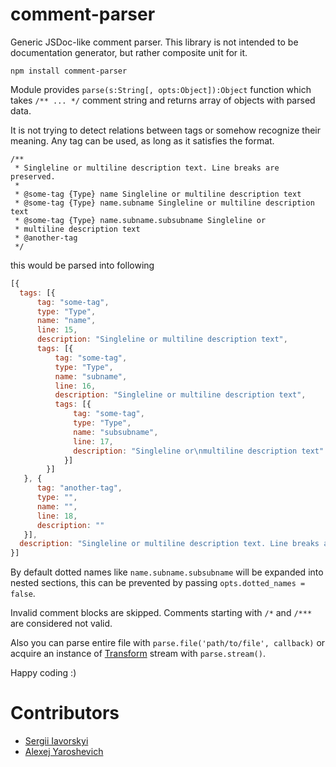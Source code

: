 comment-parser
==============

Generic JSDoc-like comment parser. This library is not intended to be documentation generator, but rather composite unit for it.

`npm install comment-parser`

Module provides `parse(s:String[, opts:Object]):Object` function which takes `/** ... */` comment string and returns array  of objects with parsed data.

It is not trying to detect relations between tags or somehow recognize their meaning. Any tag can be used, as long as it satisfies the format.

```
/**
 * Singleline or multiline description text. Line breaks are preserved.
 *
 * @some-tag {Type} name Singleline or multiline description text
 * @some-tag {Type} name.subname Singleline or multiline description text
 * @some-tag {Type} name.subname.subsubname Singleline or
 * multiline description text
 * @another-tag
 */
```

this would be parsed into following

```javascript
[{
  tags: [{
      tag: "some-tag",
      type: "Type",
      name: "name",
      line: 15,
      description: "Singleline or multiline description text",
      tags: [{
          tag: "some-tag",
          type: "Type",
          name: "subname",
          line: 16,
          description: "Singleline or multiline description text",
          tags: [{
              tag: "some-tag",
              type: "Type",
              name: "subsubname",
              line: 17,
              description: "Singleline or\nmultiline description text"
            }]
        }]
   }, {
      tag: "another-tag",
      type: "",
      name: "",
      line: 18,
      description: ""
   }],
  description: "Singleline or multiline description text. Line breaks are preserved."
}]
```

By default dotted names like `name.subname.subsubname` will be expanded into nested sections, this can be prevented by passing `opts.dotted_names = false`.

Invalid comment blocks are skipped. Comments starting with `/*` and `/***` are considered not valid.

Also you can parse entire file with `parse.file('path/to/file', callback)` or acquire an instance of [Transform](http://nodejs.org/api/stream.html#stream_class_stream_transform) stream with `parse.stream()`.

Happy coding :)


Contributors
============

- [Sergii Iavorskyi](https://github.com/yavorskiy)
- [Alexej Yaroshevich](https://github.com/zxqfox)
